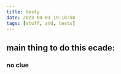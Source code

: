 ```yaml
---
title: testy
date: 2023-04-03 19:18:58
tags: [stuff, and, tests]
---
```


## main thing to do this ecade:

### no clue
